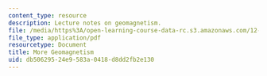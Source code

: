 ```yaml
---
content_type: resource
description: Lecture notes on geomagnetism.
file: /media/https%3A/open-learning-course-data-rc.s3.amazonaws.com/12-002-physics-and-chemistry-of-the-terrestrial-planets-fall-2008/db50629524e9583a0418d8dd2fb2e130_MIT12_002f08_lec20.pdf
file_type: application/pdf
resourcetype: Document
title: More Geomagnetism
uid: db506295-24e9-583a-0418-d8dd2fb2e130
---
```

